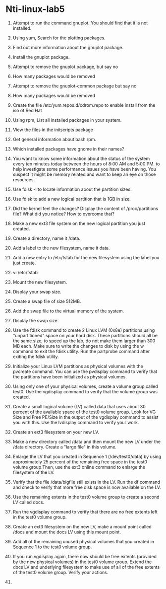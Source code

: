 # Nti-linux-lab5
1.	Attempt to run the command gnuplot. You should find that it is not installed.

2.	Using yum, Search for the plotting packages.

3.	Find out more information about the gnuplot package.

4.	Install the gnuplot package.

5.	Attempt to remove the gnuplot package, but say no

6.	How many packages would be removed

7.	Attempt to remove the gnuplot-common package but say no

8.	How many packages would be removed

9.	Create the file /etc/yum.repos.d/cdrom.repo to enable install from the iso of Red Hat

10.	Using rpm, List all installed packages in your system.

11.	 View the files in the initscripts package

12.	Get general information about bash rpm.

13.	Which installed packages have gnome in their names?

14.	You want to know some information about the status of the system every ten minutes today between the hours of  8:00 AM and 5:00 PM. to help investigate some performance issues you have been having. You suspect it might be memory related and want to keep an eye on those resources.

15.	Use fdisk -l to locate information about the partition sizes.

16.	Use fdisk to add a new logical partition that is 1GB in size.

17.	Did the kernel feel the changes? Display the content of /proc/partitions file? What did you notice? How to overcome that?

18.	Make a new ext3 file system on the new logical partition you just created.

19.	Create a directory, name it /data.

20.	Add a label to the new filesystem, name it data.

21.	Add a new entry to /etc/fstab for the new filesystem using the label you just create.

22.	vi /etc/fstab

23.	Mount the new filesystem.

24.	Display your swap size.

25.	Create a swap file of size 512MB.

26.	Add the swap file to the virtual memory of the system.

27.	Display the swap size.

28.	Use the fdisk command to create 2 Linux LVM (0x8e) partitions using "unpartitioned" space on your hard disk. These partitions should all be the same size; to speed up the lab, do not make them larger than 300 MB each. Make sure to write the changes to disk by using the w command to exit the fdisk utility. Run the partprobe command after exiting the fdisk utility.

29.	Initialize your Linux LVM partitions as physical volumes with the pvcreate command. You can use the pvdisplay command to verify that the partitions have been initialized as physical volumes.

30.	Using only one of your physical volumes, create a volume group called test0. Use the vgdisplay command to verify that the volume group was created.

31.	Create a small logical volume (LV) called data that uses about 30 percent of the available space of the test0 volume group. Look for VG Size and Free PE/Size in the output of the vgdisplay command to assist you with this. Use the lvdisplay command to verify your work.

32.	Create an ext3 filesystem on your new LV.

33.	Make a new directory called /data and then mount the new LV under the /data directory. Create a "large file" in this volume.

34.	Enlarge the LV that you created in Sequence 1 (/dev/test0/data) by using approximately 25 percent of the remaining free space in the test0 volume group.Then, use the ext3 online command to enlarge the filesystem of the LV.

35.	Verify that the file /data/bigfile still exists in the LV. Run the df command and check to verify that more free disk space is now available on the LV.

36.	Use the remaining extents in the test0 volume group to create a second LV called docs. 

37.	Run the vgdisplay command to verify that there are no free extents left in the test0 volume group.

38.	Create an ext3 filesystem on the new LV, make a mount point called /docs and mount the docs LV using this mount point.

39.	Add all of the remaining unused physical volumes that you created in Sequence 1 to the test0 volume group.

40.	If you run vgdisplay again, there now should be free extents (provided by the new physical volumes) in the test0 volume group. Extend the docs LV and underlying filesystem to make use of all of the free extents of the test0 volume group. Verify your actions.

41.	





